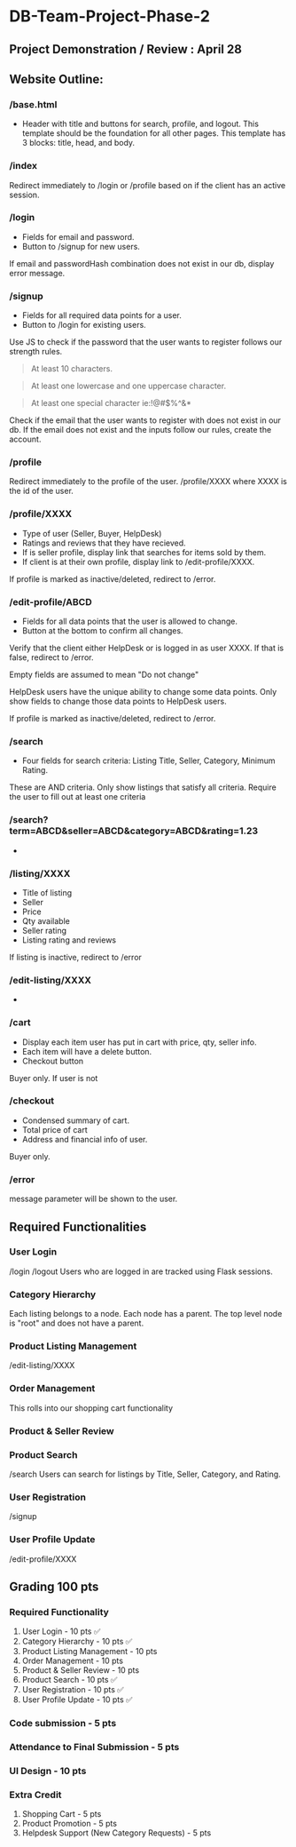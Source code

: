 # DB-Team-Project-Phase-2
## Project Demonstration / Review : April 28


## Website Outline:

### /base.html
- Header with title and buttons for search, profile, and logout.
This template should be the foundation for all other pages.
This template has 3 blocks: title, head, and body.


### /index
Redirect immediately to /login or /profile based on if the client has an active session.


### /login
- Fields for email and password.
- Button to /signup for new users.

If email and passwordHash combination does not exist in our db, display error message.


### /signup
- Fields for all required data points for a user.
- Button to /login for existing users.

Use JS to check if the password that the user wants to register follows our strength rules.

>At least 10 characters.

>At least one lowercase and one uppercase character.

>At least one special character ie:!@#$%^&*

Check if the email that the user wants to register with does not exist in our db.
If the email does not exist and the inputs follow our rules, create the account.

### /profile
Redirect immediately to the profile of the user.
/profile/XXXX where XXXX is the id of the user.

### /profile/XXXX
- Type of user (Seller, Buyer, HelpDesk)
- Ratings and reviews that they have recieved.
- If is seller profile, display link that searches for items sold by them.
- If client is at their own profile, display link to /edit-profile/XXXX.

If profile is marked as inactive/deleted, redirect to /error.


### /edit-profile/ABCD
- Fields for all data points that the user is allowed to change.
- Button at the bottom to confirm all changes.

Verify that the client either HelpDesk or is logged in as user XXXX. If that is false, redirect to /error.

Empty fields are assumed to mean "Do not change"

HelpDesk users have the unique ability to change some data points. Only show fields to change those data points to HelpDesk users.

If profile is marked as inactive/deleted, redirect to /error.


### /search
- Four fields for search criteria: Listing Title, Seller, Category, Minimum Rating.

These are AND criteria. Only show listings that satisfy all criteria.
Require the user to fill out at least one criteria

### /search?term=ABCD&seller=ABCD&category=ABCD&rating=1.23
- 


### /listing/XXXX
- Title of listing
- Seller
- Price
- Qty available
- Seller rating
- Listing rating and reviews

If listing is inactive, redirect to /error


### /edit-listing/XXXX
- 



### /cart
- Display each item user has put in cart with price, qty, seller info.
- Each item will have a delete button.
- Checkout button 

Buyer only. If user is not 


### /checkout
- Condensed summary of cart.
- Total price of cart
- Address and financial info of user.

Buyer only.


### /error
message parameter will be shown to the user.

## Required Functionalities

### User Login
/login /logout
Users who are logged in are tracked using Flask sessions.


### Category Hierarchy
Each listing belongs to a node.
Each node has a parent.
The top level node is "root" and does not have a parent.


### Product Listing Management
/edit-listing/XXXX


### Order Management
This rolls into our shopping cart functionality


### Product & Seller Review



### Product Search
/search
Users can search for listings by Title, Seller, Category, and Rating.


### User Registration
/signup


### User Profile Update
/edit-profile/XXXX


## Grading 100 pts
### Required Functionality
1. User Login - 10 pts ✅
2. Category Hierarchy - 10 pts ✅
3. Product Listing Management - 10 pts
4. Order Management - 10 pts 
5. Product & Seller Review - 10 pts 
6. Product Search - 10 pts ✅
7. User Registration - 10 pts ✅
8. User Profile Update - 10 pts ✅

### Code submission - 5 pts

### Attendance to Final Submission - 5 pts

### UI Design - 10 pts

### Extra Credit
1. Shopping Cart - 5 pts
2. Product Promotion - 5 pts
3. Helpdesk Support (New Category Requests) - 5 pts
